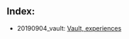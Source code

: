 ## Index:
- 20190904_vault: [Vault,
    experiences](https://www.meetup.com/Santiago-HashiCorp-User-Group/events/263266939/)
